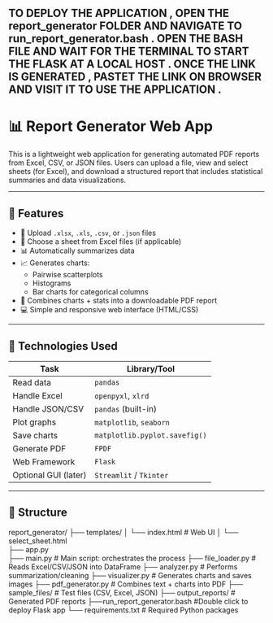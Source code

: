 TO DEPLOY THE APPLICATION , OPEN THE report_generator FOLDER AND NAVIGATE TO run_report_generator.bash . OPEN THE BASH FILE AND WAIT FOR THE TERMINAL TO START THE FLASK AT A LOCAL HOST . ONCE THE LINK IS GENERATED , PASTET THE LINK ON BROWSER AND VISIT IT TO USE THE APPLICATION .
---
# 📊 Report Generator Web App

This is a lightweight web application for generating automated PDF reports from Excel, CSV, or JSON files. Users can upload a file, view and select sheets (for Excel), and download a structured report that includes statistical summaries and data visualizations.

---

## 🚀 Features

- 📁 Upload `.xlsx`, `.xls`, `.csv`, or `.json` files
- 📄 Choose a sheet from Excel files (if applicable)
- 📊 Automatically summarizes data
- 📈 Generates charts:
  - Pairwise scatterplots
  - Histograms
  - Bar charts for categorical columns
- 📑 Combines charts + stats into a downloadable PDF report
- 💻 Simple and responsive web interface (HTML/CSS)

---

## 🧠 Technologies Used

| Task                | Library/Tool                  |
|---------------------|-------------------------------|
| Read data           | `pandas`                      |
| Handle Excel        | `openpyxl`, `xlrd`            |
| Handle JSON/CSV     | `pandas` (built-in)           |
| Plot graphs         | `matplotlib`, `seaborn`       |
| Save charts         | `matplotlib.pyplot.savefig()` |
| Generate PDF        | `FPDF`                        |
| Web Framework       | `Flask`                       |
| Optional GUI (later)| `Streamlit` / `Tkinter`       |

---
## 🌉 Structure

report_generator/
├── templates/
│   └── index.html             # Web UI
│   └── select_sheet.html               
├── app.py  
├── main.py                  # Main script: orchestrates the process
├── file_loader.py           # Reads Excel/CSV/JSON into DataFrame
├── analyzer.py              # Performs summarization/cleaning
├── visualizer.py            # Generates charts and saves images
├── pdf_generator.py         # Combines text + charts into PDF
├── sample_files/            # Test files (CSV, Excel, JSON)
├── output_reports/          # Generated PDF reports
├──run_report_generator.bash #Double click to deploy Flask app
└── requirements.txt         # Required Python packages
